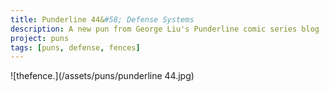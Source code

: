 ```yaml
---
title: Punderline 44&#58; Defense Systems
description: A new pun from George Liu's Punderline comic series blog
project: puns
tags: [puns, defense, fences]
---
```


![thefence.](/assets/puns/punderline 44.jpg)
